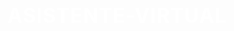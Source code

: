 # ASISTENTE-VIRTUAL
<!DOCTYPE html>
<html lang="es">
<head>
    <meta charset="UTF-8">
    <meta name="viewport" content="width=device-width, initial-scale=1.0">
    <title>Iniciar tu solicitud</title>
    <style>
        @import url('https://fonts.googleapis.com/css2?family=Open+Sans:wght@400;700&display=swap');

        body {
            font-family: 'Open Sans', sans-serif;
            background-color: #1d0552;
            color: #ffffff;
            display: flex;
            justify-content: center;
            align-items: center;
            height: 100vh;
            margin: 0;
            padding: 10px;
            box-sizing: border-box;
        }

        #container {
            background-color: rgba(29, 5, 82, 0.9);
            padding: 20px;
            border-radius: 10px;
            box-shadow: 0 0 20px rgba(0, 0, 0, 0.7);
            text-align: center;
            width: 100%;
            max-width: 600px;
            transition: all 0.3s ease;
        }

        #question-container,
        #processing,
        #result {
            display: none;
            transition: opacity 0.5s ease;
        }

        #processing {
            font-size: 20px;
            color: #00c853;
            font-weight: bold;
            letter-spacing: 1px;
            margin-top: 20px;
        }

        #result {
            font-size: 20px;
            font-weight: bold;
            padding: 20px 0;
        }

        .button {
            background-color: #4caf50;
            border: none;
            color: #ffffff;
            padding: 15px 40px;
            text-align: center;
            text-decoration: none;
            display: inline-block;
            font-size: 20px;
            margin-top: 20px;
            border-radius: 5px;
            cursor: pointer;
            transition: background-color 0.3s, transform 0.3s;
            box-shadow: 0 4px 6px rgba(0, 0, 0, 0.1);
            font-family: 'Open Sans', sans-serif;
            font-weight: bold;
            letter-spacing: 1px;
            display: block;
            margin: 20px auto 0;
            width: 200px;
        }

        .button:hover {
            background-color: #45a049;
            transform: scale(1.05);
        }

        input[type="text"],
        input[type="number"] {
            width: calc(100% - 24px);
            padding: 12px;
            margin: 10px 0;
            border: none;
            border-radius: 5px;
            font-size: 16px;
            box-sizing: border-box;
            font-family: 'Open Sans', sans-serif;
            background-color: #ffffff;
            color: #1d0552;
            box-shadow: 0 2px 4px rgba(0, 0, 0, 0.1);
            transition: box-shadow 0.3s, transform 0.3s;
        }

        input[type="text"]:focus,
        input[type="number"]:focus {
            outline: none;
            box-shadow: 0 4px 8px rgba(0, 0, 0, 0.2);
            transform: scale(1.01);
        }

        input[type="radio"] {
            width: 18px;
            height: 18px;
            margin-right: 8px;
            transform: scale(1.2);
        }

        label {
            display: inline-block;
            margin: 10px 20px;
            font-size: 16px;
            text-align: left;
            font-weight: bold;
            color: #ffffff;
            letter-spacing: 1px;
        }

        h1,
        p {
            color: #ffffff;
            font-weight: bold;
            letter-spacing: 1px;
        }

        h1 {
            font-size: 32px;
            margin-bottom: 30px;
        }

        p {
            font-size: 18px;
            text-align: left;
            margin-bottom: 20px;
        }

        .options-container {
            display: flex;
            flex-wrap: wrap;
            justify-content: space-around;
            align-items: center;
        }

        .option {
            display: flex;
            align-items: center;
            margin-bottom: 10px;
        }

        .option span {
            margin-left: 10px;
            color: #ffffff;
        }

        #result-text {
            margin-bottom: 20px;
        }

        a.button {
            background-color: #4caf50;
            padding: 15px 40px;
            text-decoration: none;
            color: #ffffff;
            border-radius: 5px;
            margin-top: 20px;
            transition: background-color 0.3s, transform 0.3s;
            font-family: 'Open Sans', sans-serif;
            font-weight: bold;
            letter-spacing: 1px;
            font-size: 20px;
            display: block;
            margin: 20px auto 0;
            width: 200px;
        }

        a.button:hover {
            background-color: #45a049;
            transform: scale(1.05);
        }

        .intro {
            font-family: 'Open Sans', sans-serif;
            font-size: 18px;
        }

        /* Media queries para dispositivos móviles */
        @media (max-width: 600px) {
            .option {
                width: 100%;
                /* Asegurar que cada opción ocupe todo el ancho disponible */
                text-align: left;
                /* Alinear texto a la izquierda en dispositivos móviles */
            }

            .button {
                width: 100%;
                /* Botón ocupa todo el ancho en dispositivos móviles */
            }
        }
    </style>
</head>

<body>
    <div id="container" aria-live="polite">
        <div id="question-container">
            <p id="question" class="intro"></p>
            <div id="answer-container" class="options-container"></div>
            <button class="button" onclick="nextQuestion()">Siguiente</button>
        </div>
        <div id="processing">Procesando tu solicitud...</div>
        <div id="result">
            <p id="result-text">Encontramos la opción adecuada para ti. Si estás interesado, haz clic en el botón Solicitar.</p>
            <a id="request-button" href="https://track.adtraction.com/t/t?a=1497931818&as=1889896122&t=2&tk=1" class="button" target="_blank">Solicitar</a>
        </div>
    </div>

    <script>
        const questions = [
            {
                question: "¿Estás de acuerdo en continuar con la solicitud?",
                type: "radio",
                options: ["Sí", "No"],
                required: true
            },
            {
                question: "Edad",
                type: "number",
                required: true,
                min: 18,
                max: 99
            },
            {
                question: "Cantidad que necesitas (mínimo 50 euros)",
                type: "number",
                required: true,
                min: 50
            },
            {
                question: "Plazo (en meses, mínimo 1 mes)",
                type: "number",
                required: true,
                min: 1
            },
            {
                question: "Estado civil",
                type: "radio",
                options: ["Soltero/a", "Casado/a", "Divorciado/a", "Viudo/a"],
                required: true
            },
            {
                question: "Actividad laboral",
                type: "radio",
                options: ["Trabajo asalariado", "Autónomo", "Pensionista", "Desempleado"],
                required: true
            },
            {
                question: "Ingresos mensuales aproximados",
                type: "number",
                required: true,
                min: 0
            },
            {
                question: "ASNEF",
                type: "radio",
                options: ["Sí", "No"],
                required: true
            },
            {
                question: "¿Actualmente tienes préstamos o deudas pendientes?",
                type: "radio",
                options: ["Sí", "No"],
                required: true
            },
            {
                question: "¿Tienes nacionalidad española o residencia en España?",
                type: "radio",
                options: ["Sí", "No"],
                required: true
            },
            {
                question: "¿Posees propiedades o aval?",
                type: "radio",
                options: ["Sí", "No"],
                required: true
            }
        ];

        const userResponses = {};

        let currentQuestion = 0;

        function showQuestion() {
            if (currentQuestion < questions.length) {
                const questionData = questions[currentQuestion];

                const questionElement = document.getElementById('question');
                questionElement.textContent = questionData.question;

                const answerContainer = document.getElementById('answer-container');
                answerContainer.innerHTML = ''; // Limpiar contenedor de respuestas anteriores

                if (questionData.type === 'text' || questionData.type === 'number') {
                    const input = document.createElement('input');
                    input.type = questionData.type;
                    input.id = 'answer';
                    input.required = questionData.required;
                    if (questionData.min !== undefined) {
                        input.min = questionData.min;
                    }
                    if (questionData.max !== undefined) {
                        input.max = questionData.max;
                    }
                    answerContainer.appendChild(input);
                } else if (questionData.type === 'radio') {
                    const optionsContainer = document.createElement('div');
                    optionsContainer.classList.add('options-container');

                    questionData.options.forEach(option => {
                        const label = document.createElement('label');
                        label.classList.add('option');

                        const input = document.createElement('input');
                        input.type = 'radio';
                        input.name = 'answer';
                        input.value = option;
                        input.classList.add('radio-button');

                        const span = document.createElement('span');
                        span.textContent = option;

                        label.appendChild(input);
                        label.appendChild(span);
                        optionsContainer.appendChild(label);
                    });

                    answerContainer.appendChild(optionsContainer);
                }
            } else {
                processResults();
            }
        }

        function nextQuestion() {
            const answerElement = document.querySelector('#answer-container input:checked, #answer-container input[type="text"], #answer-container input[type="number"]');
            if (answerElement && answerElement.value.trim() !== '') {
                if (currentQuestion === 2 && parseInt(answerElement.value) < 50) {
                    alert('La cantidad mínima es de 50 euros.');
                } else if (currentQuestion === 3 && parseInt(answerElement.value) < 1) {
                    alert('El plazo mínimo es de 1 mes.');
                } else {
                    userResponses[currentQuestion] = answerElement.value;

                    // Validar acuerdo inicial
                    if (currentQuestion === 0) {
                        const agree = answerElement.value.toLowerCase();
                        if (agree === 'no') {
                            alert('Debes estar de acuerdo para continuar.');
                            return;
                        }
                    }

                    // Validar edad
                    if (currentQuestion === 1) {
                        const age = parseInt(answerElement.value);
                        if (age < 18 || age >= 100) {
                            alert('Debes tener entre 18 y 99 años para continuar.');
                            return;
                        }
                    }

                    currentQuestion++;
                    showQuestion();
                }
            } else if (questions[currentQuestion].required) {
                alert('Por favor, responde a la pregunta.');
            } else {
                currentQuestion++;
                showQuestion();
            }
        }

        function processResults() {
            document.getElementById('question-container').style.display = 'none';
            document.getElementById('processing').style.display = 'block';

            setTimeout(() => {
                document.getElementById('processing').style.display = 'none';
                document.getElementById('result').style.display = 'block';

                // Check the amount needed and set the correct link
                const amountNeeded = parseInt(userResponses[2], 10);
                const monthlyIncome = parseInt(userResponses[6], 10);
                const hasASNEF = userResponses[7] === 'No';
                const hasDebts = userResponses[8] === 'No';
                const age = parseInt(userResponses[1], 10);
                const hasSpanishNationality = userResponses[9] === 'Sí';
                const hasPropertyOrGuarantee = userResponses[10] === 'Sí';
                const term = parseInt(userResponses[3], 10);

                let requestLink = 'https://track.adtraction.com/t/t?a=1497931818&as=1889896122&t=2&tk=1'; // Enlace por defecto

                if (amountNeeded >= 50 && amountNeeded <= 300 && term == 1) {
                    if (age >= 20 && age <= 70 && monthlyIncome >= 600 && hasASNEF && hasDebts && hasSpanishNationality) {
                        requestLink = 'https://track.adtraction.com/t/t?a=1267998741&as=1889896122&t=2&tk=1'; // Enlace específico 4
                    }
                } else if (amountNeeded >= 50 && amountNeeded <= 600) {
                    if (age >= 20 && age <= 70 && monthlyIncome > 600 && hasASNEF && hasDebts && hasSpanishNationality) {
                        requestLink = 'https://track.adtraction.com/t/t?a=1811017073&as=1889896122&t=2&tk=1'; // Enlace específico 1
                    }
                } else if (amountNeeded > 10000) {
                    requestLink = 'https://track.adtraction.com/t/t?a=1498404511&as=1889896122&t=2&tk=1'; // Enlace específico 2
                } else if (amountNeeded >= 4000 && amountNeeded <= 60000) {
                    if (age >= 30 && age <= 70 && monthlyIncome > 1100 && hasASNEF && hasDebts && hasSpanishNationality && hasPropertyOrGuarantee) {
                        requestLink = 'https://track.adtraction.com/t/t?a=1319987434&as=1889896122&t=2&tk=1'; // Enlace específico 3
                    }
                }

                const requestButton = document.getElementById('request-button');
                requestButton.href = requestLink;

                // Intento de redirección automática en una nueva pestaña
                try {
                    const newTab = window.open(requestButton.href, '_blank');
                    if (!newTab) {
                        throw new Error('Fallo al abrir nueva pestaña');
                    }
                } catch (e) {
                    console.error("Fallo en la redirección:", e);
                }
            }, 2000);
        }

        document.addEventListener('DOMContentLoaded', () => {
            document.getElementById('question-container').style.display = 'block';
            showQuestion();
        });
    </script>
</body>
</html>







